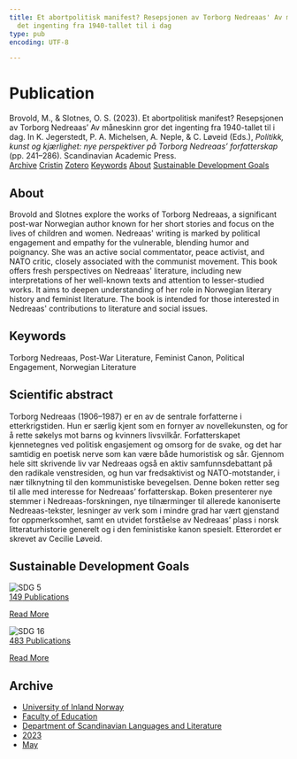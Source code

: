 ```yaml
---
title: Et abortpolitisk manifest? Resepsjonen av Torborg Nedreaas' Av måneskinn gror
  det ingenting fra 1940-tallet til i dag
type: pub
encoding: UTF-8

---
```

<h1>Publication</h1>
<article id="csl-bib-container-ESSJZJGU" class="csl-bib-container">
  <div class="csl-bib-body"> <div class="csl-entry">Brovold, M., &#38; Slotnes, O. S. (2023). Et abortpolitisk manifest? Resepsjonen av Torborg Nedreaas’ Av måneskinn gror det ingenting fra 1940-tallet til i dag. In K. Jegerstedt, P. A. Michelsen, A. Neple, &#38; C. Løveid (Eds.), <i>Politikk, kunst og kjærlighet: nye perspektiver på Torborg Nedreaas’ forfatterskap</i> (pp. 241–286). Scandinavian Academic Press.</div> </div>
  <div class="csl-bib-buttons">
    <a href="#taxonomy-article-ESSJZJGU" alt="archive" class="csl-bib-button">Archive</a>
    <a href="https://app.cristin.no/results/show.jsf?id=2146931" alt="Cristin" class="csl-bib-button">Cristin</a>
    <a href="http://zotero.org/groups/5881554/items/ESSJZJGU" alt="Zotero" class="csl-bib-button">Zotero</a>
    <a href="#keywords-article-ESSJZJGU" alt="keywords" class="csl-bib-button">Keywords</a>
    <a href="#about-article-ESSJZJGU" alt="about_pub" class="csl-bib-button">About</a>
    <a href="#sdg-article-ESSJZJGU" alt="sdg" class="csl-bib-button">Sustainable Development Goals</a>
  </div>
  <div id="csl-bib-meta-container-ESSJZJGU"></div>
</article>
<div id="csl-bib-meta-ESSJZJGU" class="csl-bib-meta">
  <article id="about-article-ESSJZJGU" class="about_pub-article">
    <h1>About</h1>
    Brovold and Slotnes explore the works of Torborg Nedreaas, a significant post-war Norwegian author known for her short stories and focus on the lives of children and women. Nedreaas' writing is marked by political engagement and empathy for the vulnerable, blending humor and poignancy. She was an active social commentator, peace activist, and NATO critic, closely associated with the communist movement. This book offers fresh perspectives on Nedreaas' literature, including new interpretations of her well-known texts and attention to lesser-studied works. It aims to deepen understanding of her role in Norwegian literary history and feminist literature. The book is intended for those interested in Nedreaas' contributions to literature and social issues.
  </article>
  <article id="keywords-article-ESSJZJGU" class="keywords-article">
    <h1>Keywords</h1>
    Torborg Nedreaas, Post-War Literature, Feminist Canon, Political Engagement, Norwegian Literature
  </article>
  <article id="abstract-article-ESSJZJGU" class="abstract-article">
    <h1>Scientific abstract</h1>
    Torborg Nedreaas (1906–1987) er en av de sentrale forfatterne i etterkrigstiden. Hun er særlig kjent som en fornyer av novellekunsten, og for å rette søkelys mot barns og kvinners livsvilkår. Forfatterskapet kjennetegnes ved politisk engasjement og omsorg for de svake, og det har samtidig en poetisk nerve som kan være både humoristisk og sår. Gjennom hele sitt skrivende liv var Nedreaas også en aktiv samfunnsdebattant på den radikale venstresiden, og hun var fredsaktivist og NATO-motstander, i nær tilknytning til den kommunistiske bevegelsen. Denne boken retter seg til alle med interesse for Nedreaas’ forfatterskap. Boken presenterer nye stemmer i Nedreaas-forskningen, nye tilnærminger til allerede kanoniserte Nedreaas-tekster, lesninger av verk som i mindre grad har vært gjenstand for oppmerksomhet, samt en utvidet forståelse av Nedreaas’ plass i norsk litteraturhistorie generelt og i den feministiske kanon spesielt. Etterordet er skrevet av Cecilie Løveid.
  </article>
  <article id="sdg-article-ESSJZJGU" class="sdg-article">
    <h1>Sustainable Development Goals</h1>
    <div class="sdg-container"><div id="sdg5" class="sdg">
        <img src="{{< params subfolder >}}images/sdg/sdg05_en.png" class="image" alt="SDG 5">
        <div class="sdg-overlay">
          <a href="{{< params subfolder >}}en/archive/?sdg=5#archive" class="sdg-publication-count"><span>149</span> Publications</a>
          <p><a href="https://sdgs.un.org/goals/goal5" class="sdg-read-more">Read More</a></p>
        </div>
      </div> <div id="sdg16" class="sdg">
        <img src="{{< params subfolder >}}images/sdg/sdg16_en.png" class="image" alt="SDG 16">
        <div class="sdg-overlay">
          <a href="{{< params subfolder >}}en/archive/?sdg=16#archive" class="sdg-publication-count"><span>483</span> Publications</a>
          <p><a href="https://sdgs.un.org/goals/goal16" class="sdg-read-more">Read More</a></p>
        </div>
      </div></div>
  </article>
  <article id="taxonomy-article-ESSJZJGU" class="taxonomy-article">
    <h1>Archive</h1>
    <ul>
      <li><a href="{{< params subfolder >}}en/archive/?key=3DCRN523">University of Inland Norway</a></li>
      <li><a href="{{< params subfolder >}}en/archive/?key=WYNZA47F">Faculty of Education</a></li>
      <li><a href="{{< params subfolder >}}en/archive/?key=T9U6ILTU">Department of Scandinavian Languages and Literature</a></li>
      <li><a href="{{< params subfolder >}}en/archive/?key=2WDT9FBV">2023</a></li>
      <li><a href="{{< params subfolder >}}en/archive/?key=VLUTJZFF">May</a></li>
    </ul>
  </article>
</div>
